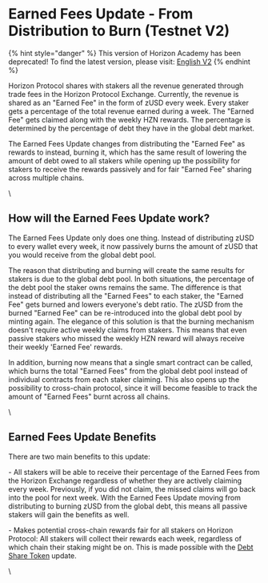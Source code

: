 # Earned Fees Update - From Distribution to Burn (Testnet V2)

{% hint style="danger" %}
This version of Horizon Academy has been deprecated! To find the latest version, please visit: [English V2](https://academy.horizonprotocol.com/)
{% endhint %}

Horizon Protocol shares with stakers all the revenue generated through trade fees in the Horizon Protocol Exchange. Currently, the revenue is shared as an "Earned Fee" in the form of zUSD every week. Every staker gets a percentage of the total revenue earned during a week. The "Earned Fee" gets claimed along with the weekly HZN rewards. The percentage is determined by the percentage of debt they have in the global debt market.

The Earned Fees Update changes from distributing the "Earned Fee" as rewards to instead, burning it, which has the same result of lowering the amount of debt owed to all stakers while opening up the possibility for stakers to receive the rewards passively and for fair "Earned Fee" sharing across multiple chains.

\


## How will the Earned Fees Update work?

The Earned Fees Update only does one thing. Instead of distributing zUSD to every wallet every week, it now passively burns the amount of zUSD that you would receive from the global debt pool.

The reason that distributing and burning will create the same results for stakers is due to the global debt pool. In both situations, the percentage of the debt pool the staker owns remains the same. The difference is that instead of distributing all the "Earned Fees" to each staker, the "Earned Fee" gets burned and lowers everyone's debt ratio. The zUSD from the burned "Earned Fee" can be re-introduced into the global debt pool by minting again. The elegance of this solution is that the burning mechanism doesn't require active weekly claims from stakers. This means that even passive stakers who missed the weekly HZN reward will always receive their weekly 'Earned Fee' rewards.

In addition, burning now means that a single smart contract can be called, which burns the total "Earned Fees" from the global debt pool instead of individual contracts from each staker claiming. This also opens up the possibility to cross-chain protocol, since it will become feasible to track the amount of "Earned Fees" burnt across all chains.

\


## Earned Fees Update Benefits

There are two main benefits to this update:

\- All stakers will be able to receive their percentage of the Earned Fees from the Horizon Exchange regardless of whether they are actively claiming every week. Previously, if you did not claim, the missed claims will go back into the pool for next week. With the Earned Fees Update moving from distributing to burning zUSD from the global debt, this means all passive stakers will gain the benefits as well.

\- Makes potential cross-chain rewards fair for all stakers on Horizon Protocol: All stakers will collect their rewards each week, regardless of which chain their staking might be on. This is made possible with the [Debt Share Token](https://academy.horizonprotocol.com/horizon-genesis/staking-on-horizon-genesis/debt-share-testnet-v2) update.

\
